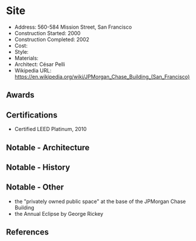 # Site
- Address: 560-584 Mission Street, San Francisco
- Construction Started: 2000
- Construction Completed: 2002
- Cost:
- Style:
- Materials:
- Architect: César Pelli
- Wikipedia URL: https://en.wikipedia.org/wiki/JPMorgan_Chase_Building_(San_Francisco)

## Awards

## Certifications
- Certified LEED Platinum, 2010

## Notable - Architecture

## Notable - History

## Notable - Other
- the "privately owned public space" at the base of the JPMorgan Chase Building
- the Annual Eclipse by George Rickey

## References